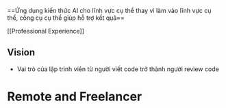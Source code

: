 ==Ứng dụng kiến thức AI cho lĩnh vực cụ thể thay vì làm vào lĩnh vực cụ thể, công cụ cụ thể giúp hỗ trợ kết quả==

[[Professional Experience]]

## Vision

- Vai trò của lập trình viên từ người viết code trở thành người review code

# Remote and Freelancer